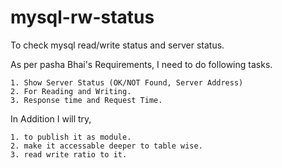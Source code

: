 # mysql-rw-status
To check mysql read/write status  and server status.


As per pasha Bhai's Requirements, I need to do following tasks.

    1. Show Server Status (OK/NOT Found, Server Address)
    2. For Reading and Writing.
    3. Response time and Request Time.

In Addition I will try,
    
    1. to publish it as module.
    2. make it accessable deeper to table wise.
    3. read write ratio to it.
    
